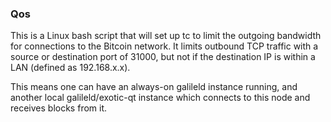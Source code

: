 ### Qos ###

This is a Linux bash script that will set up tc to limit the outgoing bandwidth for connections to the Bitcoin network. It limits outbound TCP traffic with a source or destination port of 31000, but not if the destination IP is within a LAN (defined as 192.168.x.x).

This means one can have an always-on galileld instance running, and another local galileld/exotic-qt instance which connects to this node and receives blocks from it.
